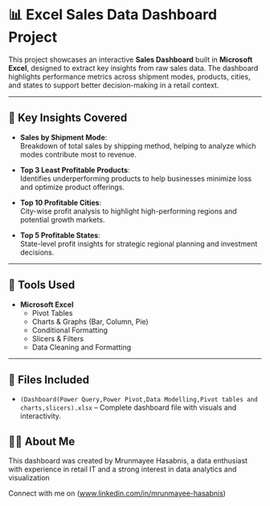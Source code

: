 # 📊 Excel Sales Data Dashboard Project

This project showcases an interactive **Sales Dashboard** built in **Microsoft Excel**, designed to extract key insights from raw sales data. The dashboard highlights performance metrics across shipment modes, products, cities, and states to support better decision-making in a retail context.

---

## 📌 Key Insights Covered

- **Sales by Shipment Mode**:  
  Breakdown of total sales by shipping method, helping to analyze which modes contribute most to revenue.

- **Top 3 Least Profitable Products**:  
  Identifies underperforming products to help businesses minimize loss and optimize product offerings.

- **Top 10 Profitable Cities**:  
  City-wise profit analysis to highlight high-performing regions and potential growth markets.

- **Top 5 Profitable States**:  
  State-level profit insights for strategic regional planning and investment decisions.

---

## 🧰 Tools Used

- **Microsoft Excel**
  - Pivot Tables
  - Charts & Graphs (Bar, Column, Pie)
  - Conditional Formatting
  - Slicers & Filters
  - Data Cleaning and Formatting

---

## 📁 Files Included

- `(Dashboard(Power Query,Power Pivot,Data Modelling,Pivot tables and charts,slicers).xlsx` – Complete dashboard file with visuals and interactivity.

## 🙋‍♂️ About Me

This dashboard was created by Mrunmayee Hasabnis, a data enthusiast with experience in retail IT and a strong interest in data analytics and visualization

Connect with me on (www.linkedin.com/in/mrunmayee-hasabnis)
